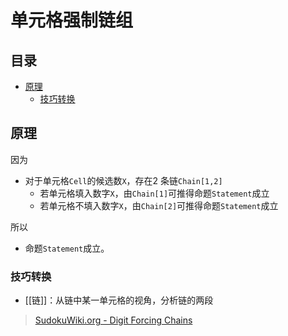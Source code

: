 # 单元格强制链组

<!-- START doctoc generated TOC please keep comment here to allow auto update -->
<!-- DON'T EDIT THIS SECTION, INSTEAD RE-RUN doctoc TO UPDATE -->
## 目录

- [原理](#%E5%8E%9F%E7%90%86)
  - [技巧转换](#%E6%8A%80%E5%B7%A7%E8%BD%AC%E6%8D%A2)

<!-- END doctoc generated TOC please keep comment here to allow auto update -->

## 原理

因为
- 对于单元格`Cell`的候选数`X`，存在2 条链`Chain[1,2]`
	- 若单元格填入数字`X`，由`Chain[1]`可推得命题`Statement`成立
	- 若单元格不填入数字`X`，由`Chain[2]`可推得命题`Statement`成立

所以
- 命题`Statement`成立。

###  技巧转换

- [[链]]：从链中某一单元格的视角，分析链的两段

> [SudokuWiki.org - Digit Forcing Chains](https://www.sudokuwiki.org/Digit_Forcing_Chains)
